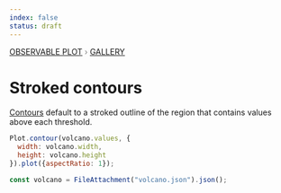 ```yaml
---
index: false
status: draft
---
```


<div style="color: grey; font: 13px/25.5px var(--sans-serif); text-transform: uppercase;"><h1 style="display: none;">Plot: Stroked contours</h1><a href="/plot">Observable Plot</a> › <a href="/@observablehq/plot-gallery">Gallery</a></div>

# Stroked contours

[Contours](https://observablehq.com/plot/marks/contour) default to a stroked outline of the region that contains values above each threshold.

```js echo
Plot.contour(volcano.values, {
  width: volcano.width,
  height: volcano.height
}).plot({aspectRatio: 1});
```

```js echo
const volcano = FileAttachment("volcano.json").json();
```
